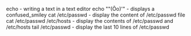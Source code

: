 echo - writing a text in a text editor
echo "\"(Ôo)'" - displays a confused_smiley
cat /etc/passwd - display the content of /etc/passwd file
cat /etc/passwd /etc/hosts - display the contents of /etc/passwd and /etc/hosts
tail /etc/passwd - display the last 10 lines of /etc/passwd
